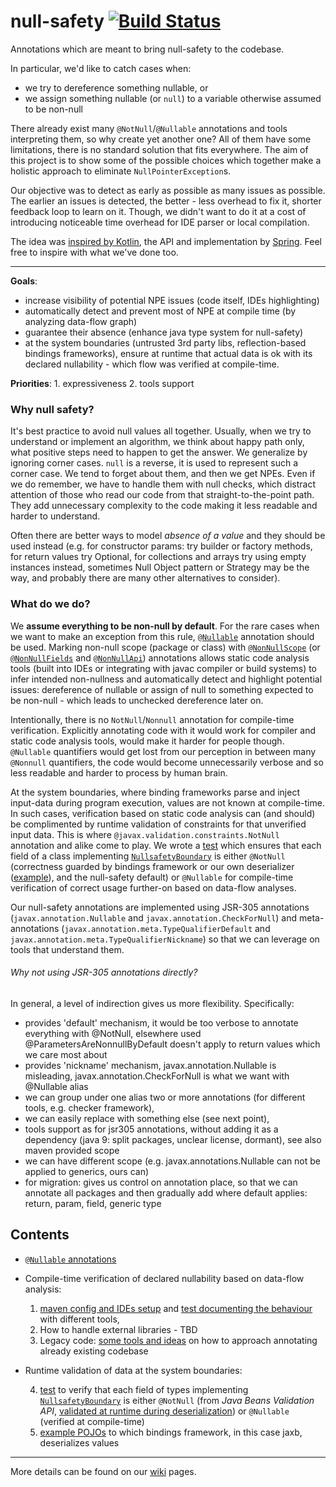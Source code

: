  null-safety [![Build Status](https://travis-ci.com/marycha/null-safety.svg?branch=master)](https://travis-ci.com/marycha/null-safety)
============

Annotations which are meant to bring null-safety to the codebase. 

In particular, we'd like to catch cases when:
* we try to dereference something nullable, or
* we assign something nullable (or `null`) to a variable otherwise assumed to be non-null

There already exist many `@NotNull`/`@Nullable` annotations and tools interpreting them, so why create yet another one? All of them have some limitations, there is no standard solution that fits everywhere. The aim of this project is to show some of the possible choices which together make a holistic approach to eliminate `NullPointerException`s. 

Our objective was to detect as early as possible as many issues as possible. The earlier an issues is detected, the better - less overhead to fix it, shorter feedback loop to learn on it. Though, we didn't want to do it at a cost of introducing noticeable time overhead for IDE parser or local compilation.
 
The idea was [inspired by Kotlin](../../wiki/Inspiration:-null-safety-in-Kotlin), the API and implementation by [Spring](https://docs.spring.io/spring-framework/docs/current/spring-framework-reference/core.html#null-safety). Feel free to inspire with what we've done too.
 
---

**Goals**:
* increase visibility of potential NPE issues (code itself, IDEs highlighting)
* automatically detect and prevent most of NPE at compile time (by analyzing data-flow graph)
* guarantee their absence (enhance java type system for null-safety)
* at the system boundaries (untrusted 3rd party libs, reflection-based bindings frameworks), ensure at runtime that actual data is ok with its declared nullability - which flow was verified at compile-time. 

**Priorities**: 1. expressiveness 2. tools support

### Why null safety?
It's best practice to avoid null values all together. Usually, when we try to understand or implement an algorithm, we think about happy path only, what positive steps need to happen to get the answer. We generalize by ignoring corner cases. `null` is a reverse, it is used to represent such a corner case. We tend to forget about them, and then we get NPEs. Even if we do remember, we have to handle them with null checks, which distract attention of those who read our code from that straight-to-the-point path. They add unnecessary complexity to the code making it less readable and harder to understand.

Often there are better ways to model _absence of a value_ and they should be used instead (e.g. for constructor params: try builder or factory methods, for return values try Optional, for collections and arrays try using empty instances instead, sometimes Null Object pattern or Strategy may be the way, and probably there are many other alternatives to consider).

### What do we do?
We **assume everything to be non-null by default**. For the rare cases when we want to make an exception from this rule, [`@Nullable`]((src/main/java/org/anyname/nullsafety/Nullable.java)) annotation should be used. Marking non-null scope (package or class) with [`@NonNullScope`](src/main/java/org/anyname/nullsafety/NonNullScope.java) (or [`@NonNullFields`](src/main/java/org/anyname/nullsafety/NonNullFields.java) and [`@NonNullApi`](src/main/java/org/anyname/nullsafety/NonNullApi.java)) annotations allows static code analysis tools (built into IDEs or integrating with javac compiler or build systems) to infer intended non-nullness and automatically detect and highlight potential issues: dereference of nullable or assign of null to something expected to be non-null - which leads to unchecked dereference later on.

Intentionally, there is no `NotNull`/`Nonnull` annotation for compile-time verification. Explicitly annotating code with it would work for compiler and static code analysis tools, would make it harder for people though. `@Nullable` quantifiers would get lost from our perception in between many `@Nonnull` quantifiers, the code would become unnecessarily verbose and so less readable and harder to process by human brain.

At the system boundaries, where binding frameworks parse and inject input-data during program execution, values are not known at compile-time. In such cases, verification based on static code analysis can (and should) be complimented by runtime validation of constraints for that unverified input data. This is where `@javax.validation.constraints.NotNull` annotation and alike come to play. We wrote a [test](src/test/java/org/anyname/nullsafety/NullsafetyBounderyTest.java) which ensures that each field of a class implementing [`NullsafetyBoundary`](src/main/java/org/anyname/nullsafety/NullsafetyBoundery.java) is either `@NotNull` (correctness guarded by bindings framework or our own deserializer ([example](src/main/java/org/anyname/xml/XMLSerializer.java#L61)), and the null-safety default) or `@Nullable` for compile-time verification of correct usage further-on based on data-flow analyses.

Our null-safety annotations are implemented using JSR-305 annotations (`javax.annotation.Nullable` and `javax.annotation.CheckForNull`) and meta-annotations (`javax.annotation.meta.TypeQualifierDefault` and `javax.annotation.meta.TypeQualifierNickname`) so that we can leverage on tools that understand them.

###### Why not using JSR-305 annotations directly?
In general, a level of indirection gives us more flexibility. Specifically:    
* provides 'default' mechanism, it would be too verbose to annotate everything with @NotNull, elsewhere used @ParametersAreNonnullByDefault doesn't apply to return values which we care most about
* provides 'nickname' mechanism, javax.annotation.Nullable is misleading, javax.annotation.CheckForNull is what we want with @Nullable alias
* we can group under one alias two or more annotations (for different tools, e.g. checker framework),
* we can easily replace with something else (see next point),
* tools support as for jsr305 annotations, without adding it as a dependency (java 9: split packages, unclear license, dormant), see also maven provided scope
* we can have different scope (e.g. javax.annotations.Nullable can not be applied to generics, ours can)
* for migration: gives us control on annotation place, so that we can annotate all packages and then gradually add where default applies: return, param, field, generic type


 Contents
----------------

* [`@Nullable` annotations](src/main/java/org/anyname/nullsafety/)
* Compile-time verification of declared nullability based on data-flow analysis:
    1. [maven config and IDEs setup](../../wiki/Tools-configuration) and [test documenting the behaviour](src/test/java/org/anyname/nullsafety/NullableTest.java) with different tools, 
    2. How to handle external libraries - TBD
    3. Legacy code: [some tools and ideas](../../wiki/Legacy-code:-tips-for-migration) on how to approach annotating already existing codebase

* Runtime validation of data at the system boundaries:

    4. [test](src/test/java/org/anyname/nullsafety/NullsafetyBounderyTest.java) to verify that each field of types implementing [`NullsafetyBoundary`](src/main/java/org/anyname/nullsafety/NullsafetyBoundery.java) is either `@NotNull` (from *Java Beans Validation API*, [validated at runtime during deserialization](src/main/java/org/anyname/xml/XMLSerializer.java#L61)) or `@Nullable` (verified at compile-time) 
    5. [example POJOs](src/main/java/org/anyname/xml/) to which bindings framework, in this case jaxb, deserializes values

---
More details can be found on our [wiki](../../wiki) pages.
